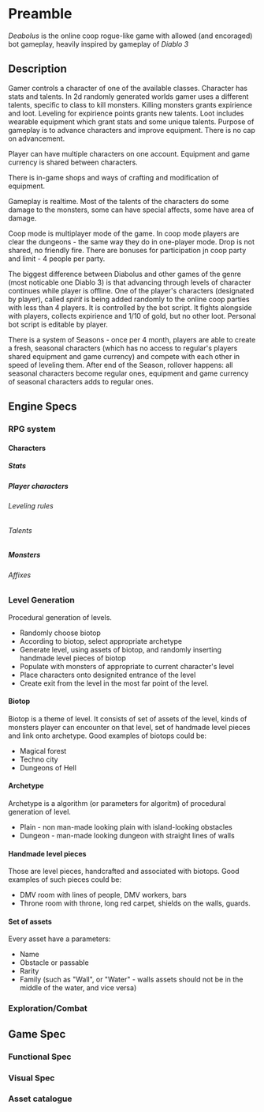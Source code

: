 # Preamble

*Deabolus* is the online coop rogue-like game with allowed (and encoraged) bot gameplay, heavily inspired by gameplay of *Diablo 3*

## Description

Gamer controls a character of one of the available classes. Character has stats and talents. In 2d randomly generated worlds gamer uses a different talents, specific to class to kill monsters. Killing monsters grants expirience and loot. Leveling for expirience points grants new talents. Loot includes wearable equipment which grant stats and some unique talents. Purpose of gameplay is to advance characters and improve equipment. There is no cap on advancement.

Player can have multiple characters on one account. Equipment and game currency is shared between characters.

There is in-game shops and ways of crafting and modification of equipment.

Gameplay is realtime. Most of the talents of the characters do some damage to the monsters, some can have special affects, some have area of damage.

Coop mode is multiplayer mode of the game. In coop mode players are clear the dungeons - the same way they do in one-player mode. Drop is not shared, no friendly fire. There are bonuses for participation jn coop party and limit - 4 people per party.

The biggest difference between Diabolus and other games of the genre (most noticable one Diablo 3) is that advancing through levels of character continues while player is offline. One of the player's characters (designated by player), called _spirit_ is being added randomly to the online coop parties with less than 4 players. It is controlled by the  bot script. It fights alongside with players, collects expirience and 1/10 of gold, but no other loot. Personal  bot script is editable by player.

There is a system of Seasons - once per 4 month, players are able to create a fresh, seasonal characters (which has no access to regular's players shared equipment and game currency) and compete with each other in speed of leveling them. After end of the Season, rollover happens: all seasonal characters become regular ones, equipment and game currency of seasonal characters adds to regular ones.






## Engine Specs

### RPG system

#### Characters

##### Stats 

##### Player characters

###### Leveling rules

###### Talents

##### Monsters

###### Affixes




### Level Generation

Procedural generation of levels. 

 - Randomly choose biotop
 - According to biotop, select appropriate archetype
 - Generate level, using assets of biotop, and randomly inserting handmade level pieces of biotop
 - Populate with monsters of appropriate to current character's level
 - Place characters onto designited entrance of the level
 - Create exit from the level in the most far point of the level.


#### Biotop

Biotop is a theme of level. It consists of set of assets of the level, kinds of monsters player can encounter on that level, set of handmade level pieces and link onto archetype. Good examples of biotops could be:
 
 * Magical forest
 * Techno city
 * Dungeons of Hell

#### Archetype

Archetype is a algorithm (or parameters for algoritm) of procedural generation of level.

 * Plain - non man-made looking plain with island-looking obstacles
 * Dungeon - man-made looking dungeon with straight lines of walls

#### Handmade level pieces

Those are level pieces, handcrafted and associated with biotops. Good examples of such pieces could be:

 * DMV room with lines of people, DMV workers, bars
 * Throne room with throne, long red carpet, shields on the walls, guards.

#### Set of assets

Every asset have a parameters:

 * Name
 * Obstacle or passable
 * Rarity
 * Family (such as "Wall", or "Water" - walls assets should not be in the middle of the water, and vice versa)

### Exploration/Combat


## Game Spec

### Functional Spec


### Visual Spec


### Asset catalogue
